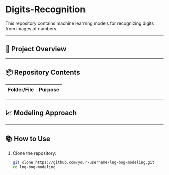 # Digits-Recognition

This repository contains machine learning models for recognizing digits from images of numbers. 

---
## 🚀 Project Overview


---
## 📦 Repository Contents

| Folder/File           | Purpose                              |
|------------------------|--------------------------------------|

---
## 📈 Modeling Approach

---
## 📚 How to Use

1. Clone the repository:
   ```bash
   git clone https://github.com/your-username/lng-bog-modeling.git
   cd lng-bog-modeling
